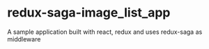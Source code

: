 # redux-saga-image_list_app

A sample application built with react, redux and uses redux-saga as middleware
